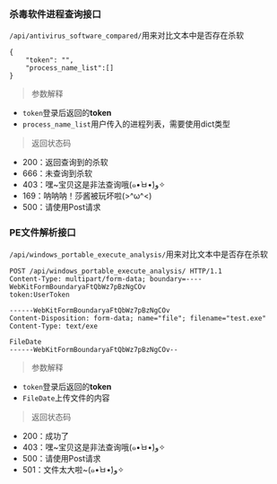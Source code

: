 ### 杀毒软件进程查询接口

`/api/antivirus_software_compared/`用来对比文本中是否存在杀软

```
{
	"token": "",
	"process_name_list":[]
}
```

>参数解释

- `token`登录后返回的**token**
- `process_name_list`用户传入的进程列表，需要使用dict类型

> 返回状态码

- 200：返回查询到的杀软
- 666：未查询到杀软
- 403：嘿~宝贝这是非法查询哦(๑•̀ㅂ•́)و✧
- 169：呐呐呐！莎酱被玩坏啦(>^ω^<)
- 500：请使用Post请求

### PE文件解析接口

`/api/windows_portable_execute_analysis/`用来对比文本中是否存在杀软

```
POST /api/windows_portable_execute_analysis/ HTTP/1.1
Content-Type: multipart/form-data; boundary=----WebKitFormBoundaryaFtQbWz7pBzNgCOv
token:UserToken

------WebKitFormBoundaryaFtQbWz7pBzNgCOv
Content-Disposition: form-data; name="file"; filename="test.exe"
Content-Type: text/exe

FileDate
------WebKitFormBoundaryaFtQbWz7pBzNgCOv--
```

>参数解释

- `token`登录后返回的**token**
- `FileDate`上传文件的内容

> 返回状态码

- 200：成功了
- 403：嘿~宝贝这是非法查询哦(๑•̀ㅂ•́)و✧
- 500：请使用Post请求
- 501：文件太大啦~(๑•̀ㅂ•́)و✧

### 